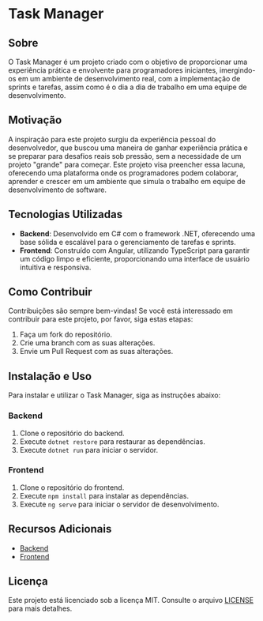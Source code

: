 # Task Manager

## Sobre

O Task Manager é um projeto criado com o objetivo de proporcionar uma experiência prática e envolvente para programadores iniciantes, imergindo-os em um ambiente de desenvolvimento real, com a implementação de sprints e tarefas, assim como é o dia a dia de trabalho em uma equipe de desenvolvimento.

## Motivação

A inspiração para este projeto surgiu da experiência pessoal do desenvolvedor, que buscou uma maneira de ganhar experiência prática e se preparar para desafios reais sob pressão, sem a necessidade de um projeto "grande" para começar. Este projeto visa preencher essa lacuna, oferecendo uma plataforma onde os programadores podem colaborar, aprender e crescer em um ambiente que simula o trabalho em equipe de desenvolvimento de software.

## Tecnologias Utilizadas

- **Backend**: Desenvolvido em C# com o framework .NET, oferecendo uma base sólida e escalável para o gerenciamento de tarefas e sprints.
- **Frontend**: Construído com Angular, utilizando TypeScript para garantir um código limpo e eficiente, proporcionando uma interface de usuário intuitiva e responsiva.

## Como Contribuir

Contribuições são sempre bem-vindas! Se você está interessado em contribuir para este projeto, por favor, siga estas etapas:

1. Faça um fork do repositório.
2. Crie uma branch com as suas alterações.
3. Envie um Pull Request com as suas alterações.

## Instalação e Uso

Para instalar e utilizar o Task Manager, siga as instruções abaixo:

### Backend

1. Clone o repositório do backend.
2. Execute `dotnet restore` para restaurar as dependências.
3. Execute `dotnet run` para iniciar o servidor.

### Frontend

1. Clone o repositório do frontend.
2. Execute `npm install` para instalar as dependências.
3. Execute `ng serve` para iniciar o servidor de desenvolvimento.

## Recursos Adicionais

- [Backend ](https://github.com/Romulo-Queiroz/Task-Manager-Angular)
- [Frontend](https://github.com/Romulo-Queiroz/Task-Manager-Backend)

## Licença

Este projeto está licenciado sob a licença MIT. Consulte o arquivo [LICENSE](https://github.com/seu-usuario/task-manager/LICENSE) para mais detalhes.
